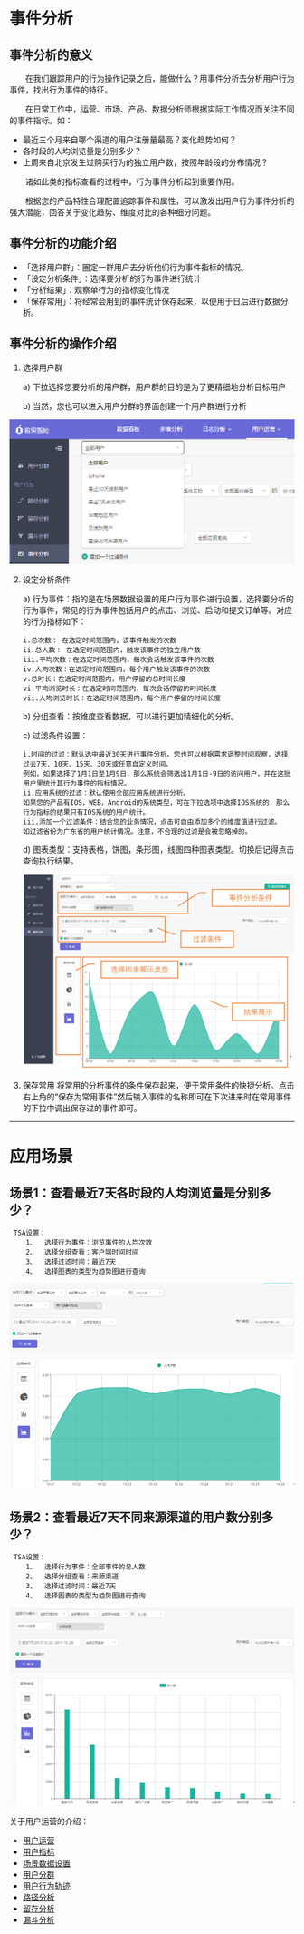 # 事件分析

## 事件分析的意义
&emsp;&emsp;在我们跟踪用户的行为操作记录之后，能做什么？用事件分析去分析用户行为事件，找出行为事件的特征。

&emsp;&emsp;在日常工作中，运营、市场、产品、数据分析师根据实际工作情况而关注不同的事件指标。如：
* 最近三个月来自哪个渠道的用户注册量最高？变化趋势如何？
* 各时段的人均浏览量是分别多少？
* 上周来自北京发生过购买行为的独立用户数，按照年龄段的分布情况？

&emsp;&emsp;诸如此类的指标查看的过程中，行为事件分析起到重要作用。

&emsp;&emsp;根据您的产品特性合理配置追踪事件和属性，可以激发出用户行为事件分析的强大潜能，回答关于变化趋势、维度对比的各种细分问题。

## 事件分析的功能介绍
* 「选择用户群」：圈定一群用户去分析他们行为事件指标的情况。
* 「设定分析条件」：选择要分析的行为事件进行统计
* 「分析结果」：观察单行为的指标变化情况
* 「保存常用」：将经常会用到的事件统计保存起来，以便用于日后进行数据分析。

 
## 事件分析的操作介绍
1. 选择用户群

    a)	下拉选择您要分析的用户群，用户群的目的是为了更精细地分析目标用户

    b)	当然，您也可以进入用户分群的界面创建一个用户群进行分析

![](/assets/user/event-1.png)

2.	设定分析条件

    a)	行为事件：指的是在场景数据设置的用户行为事件进行设置，选择要分析的行为事件，常见的行为事件包括用户的点击、浏览、启动和提交订单等。对应的行为指标如下：

        i.总次数： 在选定时间范围内，该事件触发的次数
        ii.总人数： 在选定时间范围内，触发该事件的独立用户数
        iii.平均次数：在选定时间范围内，每次会话触发该事件的次数
        iv.人均次数：在选定时间范围内，每个用户触发该事件的次数
        v.总时长：在选定时间范围内，用户停留的总时间长度
        vi.平均浏览时长：在选定时间范围内，每次会话停留的时间长度
        vii.人均浏览时长：在选定时间范围内，每个用户停留的时间长度

    b)	分组查看：按维度查看数据，可以进行更加精细化的分析。

    c)	过滤条件设置：

        i.时间的过滤：默认选中最近30天进行事件分析。您也可以根据需求调整时间观察，选择过去7天、10天、15天、30天或任意自定义时间。
        例如，如果选择了1月1日至1月9日，那么系统会筛选出1月1日-9日的访问用户，并在这批用户里统计其行为事件的指标情况。
        ii.应用系统的过滤：默认使用全部应用系统进行分析。
        如果您的产品有IOS，WEB，Android的系统类型，可在下拉选项中选择IOS系统的，那么行为指标的结果只有IOS系统的用户统计。
        iii.添加一个过滤条件：结合您的业务情况，点击可自由添加多个的维度值进行过滤。
        如过滤省份为广东省的用户统计情况。注意，不合理的过滤是会被忽略掉的。
    d)	图表类型：支持表格，饼图，条形图，线图四种图表类型。切换后记得点击查询执行结果。

    ![](/assets/user/event-2.png)

3.	保存常用
将常用的分析事件的条件保存起来，便于常用条件的快捷分析。点击右上角的“保存为常用事件”然后输入事件的名称即可在下次进来时在常用事件的下拉中调出保存过的事件即可。

***

# 应用场景
## 场景1：查看最近7天各时段的人均浏览量是分别多少？

```
 TSA设置：
    1、	选择行为事件：浏览事件的人均次数
    2、	选择分组查看：客户端时间时间
    3、	选择过滤时间：最近7天
    4、	选择图表的类型为趋势图进行查询
```
![](/assets/user/event-3.png)

## 场景2：查看最近7天不同来源渠道的用户数分别多少？
```
 TSA设置：
    1、	选择行为事件：全部事件的总人数
    2、	选择分组查看：来源渠道
    3、	选择过滤时间：最近7天
    4、	选择图表的类型为趋势图进行查询
```
![](/assets/user/event-4.png)

关于用户运营的介绍：
  * [用户运营](user-operation.md)
  * [用户指标](user-quota.md)
  * [场景数据设置](user-operation.md#scene-setting)
  * [用户分群](user-segmentation.md)
  * [用户行为轨迹](user-segmentation.md#behavior-trace)
  * [路径分析](path-analytics.md)
  * [留存分析](retation-analytics.md)
  * [漏斗分析](funnel-analytics.md)
